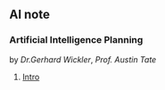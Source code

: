 ## AI note

### Artificial Intelligence Planning

by *Dr.Gerhard Wickler*, *Prof. Austin Tate*

1. [Intro](http://1ambda.github.io/ai-planning-1)

